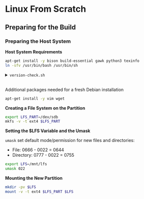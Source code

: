 # Linux From Scratch
## Preparing for the Build
### Preparing the Host System
**Host System Requirements**
```sh
apt-get install -y bison build-essential gawk python3 texinfo
ln -sfv /usr/bin/bash /usr/bin/sh
```

<details>
  <summary><code>version-check.sh</code></summary>

```sh
cat > version-check.sh << "EOF"
#!/bin/bash
# A script to list version numbers of critical development tools

# If you have tools installed in other directories, adjust PATH here AND
# in ~lfs/.bashrc (section 4.4) as well.

LC_ALL=C
PATH=/usr/bin:/bin

bail() { echo "FATAL: $1"; exit 1; }
grep --version > /dev/null 2> /dev/null || bail "grep does not work"
sed '' /dev/null || bail "sed does not work"
sort   /dev/null || bail "sort does not work"

ver_check()
{
   if ! type -p $2 &>/dev/null
   then
     echo "ERROR: Cannot find $2 ($1)"; return 1;
   fi
   v=$($2 --version 2>&1 | grep -E -o '[0-9]+\.[0-9\.]+[a-z]*' | head -n1)
   if printf '%s\n' $3 $v | sort --version-sort --check &>/dev/null
   then
     printf "OK:    %-9s %-6s >= $3\n" "$1" "$v"; return 0;
   else
     printf "ERROR: %-9s is TOO OLD ($3 or later required)\n" "$1";
     return 1;
   fi
}

ver_kernel()
{
   kver=$(uname -r | grep -E -o '^[0-9\.]+')
   if printf '%s\n' $1 $kver | sort --version-sort --check &>/dev/null
   then
     printf "OK:    Linux Kernel $kver >= $1\n"; return 0;
   else
     printf "ERROR: Linux Kernel ($kver) is TOO OLD ($1 or later required)\n" "$kver";
     return 1;
   fi
}

# Coreutils first because --version-sort needs Coreutils >= 7.0
ver_check Coreutils      sort     8.1 || bail "Coreutils too old, stop"
ver_check Bash           bash     3.2
ver_check Binutils       ld       2.13.1
ver_check Bison          bison    2.7
ver_check Diffutils      diff     2.8.1
ver_check Findutils      find     4.2.31
ver_check Gawk           gawk     4.0.1
ver_check GCC            gcc      5.4
ver_check "GCC (C++)"    g++      5.4
ver_check Grep           grep     2.5.1a
ver_check Gzip           gzip     1.3.12
ver_check M4             m4       1.4.10
ver_check Make           make     4.0
ver_check Patch          patch    2.5.4
ver_check Perl           perl     5.8.8
ver_check Python         python3  3.4
ver_check Sed            sed      4.1.5
ver_check Tar            tar      1.22
ver_check Texinfo        texi2any 5.0
ver_check Xz             xz       5.0.0
ver_kernel 5.4

if mount | grep -q 'devpts on /dev/pts' && [ -e /dev/ptmx ]
then echo "OK:    Linux Kernel supports UNIX 98 PTY";
else echo "ERROR: Linux Kernel does NOT support UNIX 98 PTY"; fi

alias_check() {
   if $1 --version 2>&1 | grep -qi $2
   then printf "OK:    %-4s is $2\n" "$1";
   else printf "ERROR: %-4s is NOT $2\n" "$1"; fi
}
echo "Aliases:"
alias_check awk GNU
alias_check yacc Bison
alias_check sh Bash

echo "Compiler check:"
if printf "int main(){}" | g++ -x c++ -
then echo "OK:    g++ works";
else echo "ERROR: g++ does NOT work"; fi
rm -f a.out

if [ "$(nproc)" = "" ]; then
   echo "ERROR: nproc is not available or it produces empty output"
else
   echo "OK: nproc reports $(nproc) logical cores are available"
fi
EOF
```
```sh
bash version-check.sh
```
</details>
<br>

Additional packages needed for a fresh Debian installation
```sh
apt-get install -y vim wget
```

**Creating a File System on the Partition**
```sh
export LFS_PART=/dev/sdb
mkfs -v -t ext4 $LFS_PART
```

**Setting the $LFS Variable and the Umask**

`umask` set default mode/permission for new files and directories:
- File: 0666 - 0022 = 0644
- Directory: 0777 - 0022 = 0755

```sh
export LFS=/mnt/lfs
umask 022
```

**Mounting the New Partition**
```sh
mkdir -pv $LFS
mount -v -t ext4 $LFS_PART $LFS
```
